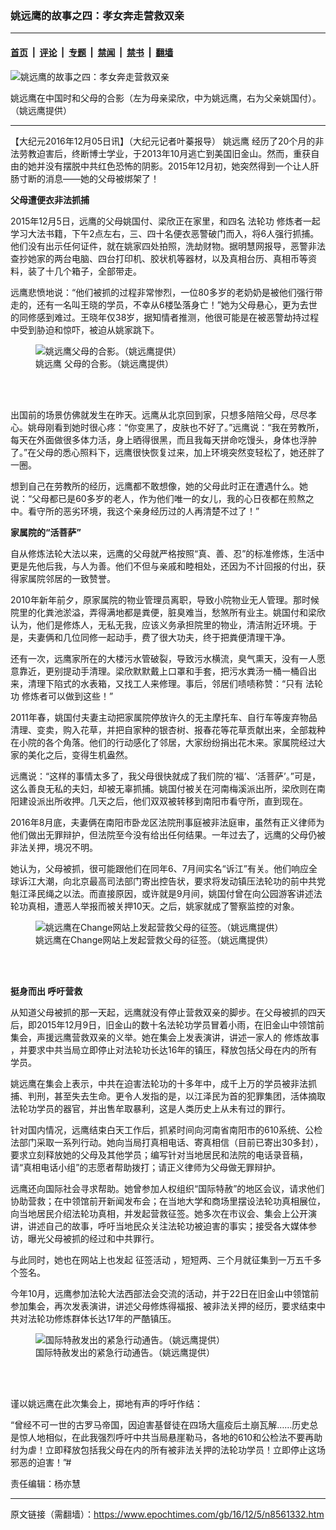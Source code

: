 ### 姚远鹰的故事之四：孝女奔走营救双亲

---

#### [首页](../../../..?n8561332) &nbsp;|&nbsp; [评论](../../../../../epoch-comment?n8561332) &nbsp;|&nbsp; [专题](../../../../../epoch-special?n8561332) &nbsp;|&nbsp; [禁闻](../../../../../epoch-news?n8561332) &nbsp;|&nbsp; [禁书](../../../../../books?n8561332) &nbsp;|&nbsp; [翻墙](https://github.com/gfw-breaker/nogfw/blob/master/README.md?n8561332)


<div><img alt="姚远鹰的故事之四：孝女奔走营救双亲" class="attachment-djy_600_400 size-djy_600_400 wp-post-image" src="https://i.epochtimes.com/assets/uploads/2015/12/1512080034441567-600x400.jpg"/>
<div class="caption">
 <p>
  姚远鹰在中国时和父母的合影（左为母亲梁欣，中为姚远鹰，右为父亲姚国付）。（姚远鹰提供）
 </p>
</div></div><hr/><div class="post_content" id="artbody" itemprop="articleBody">
 <!-- article content begin -->
 <p>
  【大纪元2016年12月05日讯】（大纪元记者叶蓁报导）
  <ok href="https://www.epochtimes.com/gb/tag/%E5%A7%9A%E8%BF%9C%E9%B9%B0.html">
   姚远鹰
  </ok>
  经历了20个月的非法劳教迫害后，终断博士学业，于2013年10月逃亡到美国旧金山。然而，重获自由的她并没有摆脱中共红色恐怖的阴影。2015年12月初，她突然得到一个让人肝肠寸断的消息——她的父母被绑架了！
 </p>
 <p>
  <strong>
   父母遭便衣非法抓捕
  </strong>
 </p>
 <p>
  2015年12月5日，远鹰的父母姚国付、梁欣正在家里，和四名
  <ok href="https://www.epochtimes.com/gb/tag/%E6%B3%95%E8%BD%AE%E5%8A%9F.html">
   法轮功
  </ok>
  修炼者一起学习大法书籍，下午2点左右，三、四十名便衣恶警破门而入，将6人强行抓捕。他们没有出示任何证件，就在姚家四处拍照，洗劫财物。据明慧网报导，恶警非法查抄她家的两台电脑、四台打印机、胶状机等器材，以及真相台历、真相币等资料，装了十几个箱子，全部带走。
 </p>
 <p>
  远鹰悲愤地说：“他们被抓的过程非常惨烈，一位80多岁的老奶奶是被他们强行带走的，还有一名叫王晓的学员，不幸从6楼坠落身亡！”她为父母悬心，更为去世的同修感到难过。王晓年仅38岁，据知情者推测，他很可能是在被恶警劫持过程中受到胁迫和惊吓，被迫从姚家跳下。
 </p>
 <figure aria-describedby="caption-attachment-6533369" class="wp-caption aligncenter" id="attachment_6533369" style="width: 450px">
  <ok href=" https://i.epochtimes.com/assets/uploads/2015/12/1512080034481567-450x280.jpg" rel="noreferrer noopener" target="_blank">
   <img alt="姚远鹰父母的合影。（姚远鹰提供）" class="size-medium wp-image-6533369" src="https://i.epochtimes.com/assets/uploads/2015/12/1512080034481567-450x280.jpg"/>
  </ok>
  <br/><figcaption class="wp-caption-text" id="caption-attachment-6533369">
   <ok href="https://www.epochtimes.com/gb/tag/%E5%A7%9A%E8%BF%9C%E9%B9%B0.html">
    姚远鹰
   </ok>
   父母的合影。（姚远鹰提供）
  </figcaption><br/>
 </figure><br/>
 <p>
  出国前的场景仿佛就发生在昨天。远鹰从北京回到家，只想多陪陪父母，尽尽孝心。姚母刚看到她时很心疼：“你变黑了，皮肤也不好了。”远鹰说：“我在劳教所，每天在外面做很多体力活，身上晒得很黑，而且我每天拼命吃馒头，身体也浮肿了。”在父母的悉心照料下，远鹰很快恢复过来，加上环境突然变轻松了，她还胖了一圈。
 </p>
 <p>
  想到自己在劳教所的经历，远鹰都不敢想像，她的父母此时正在遭遇什么。她说：“父母都已是60多岁的老人，作为他们唯一的女儿，我的心日夜都在煎熬之中。看守所的恶劣环境，我这个亲身经历过的人再清楚不过了！”
 </p>
 <p>
  <strong>
   家属院的“活菩萨”
  </strong>
 </p>
 <p>
  自从修炼法轮大法以来，远鹰的父母就严格按照“真、善、忍”的标准修炼，生活中更是先他后我，与人为善。他们不但与亲戚和睦相处，还因为不计回报的付出，获得家属院邻居的一致赞誉。
 </p>
 <p>
  2010年新年前夕，原家属院的物业管理员离职，导致小院物业无人管理。那时候院里的化粪池淤溢，弄得满地都是粪便，脏臭难当，愁煞所有业主。姚国付和梁欣认为，他们是修炼人，无私无我，应该义务承担院里的物业，清洁附近环境。于是，夫妻俩和几位同修一起动手，费了很大功夫，终于把粪便清理干净。
 </p>
 <p>
  还有一次，远鹰家所在的大楼污水管破裂，导致污水横流，臭气熏天，没有一人愿意靠近，更别提动手清理。梁欣默默戴上口罩和手套，把污水粪汤一桶一桶舀出来，清理下陷式的水表箱，又找工人来修理。事后，邻居们啧啧称赞：“只有
  <ok href="https://www.epochtimes.com/gb/tag/%E6%B3%95%E8%BD%AE%E5%8A%9F.html">
   法轮功
  </ok>
  修炼者可以做到这些！”
 </p>
 <p>
  2011年春，姚国付夫妻主动把家属院停放许久的无主摩托车、自行车等废弃物品清理、变卖，购入花草，并把自家种的银杏树、报春花等花草贡献出来，全部栽种在小院的各个角落。他们的行动感化了邻居，大家纷纷捐出花木来。家属院经过大家的美化之后，变得生机盎然。
 </p>
 <p>
  远鹰说：“这样的事情太多了，我父母很快就成了我们院的‘福’、‘活菩萨’。”可是，这么善良无私的夫妇，却被无辜抓捕。姚国付被关在河南梅溪派出所，梁欣则在南阳建设派出所收押。几天之后，他们双双被转移到南阳市看守所，直到现在。
 </p>
 <p>
  2016年8月底，夫妻俩在南阳市卧龙区法院刑事庭被非法庭审，虽然有正义律师为他们做出无罪辩护，但法院至今没有给出任何结果。一年过去了，远鹰的父母仍被非法关押，境况不明。
 </p>
 <p>
  她认为，父母被抓，很可能跟他们在同年6、7月间实名“诉江”有关。他们响应全球诉江大潮，向北京最高司法部门寄出控告状，要求将发动镇压法轮功的前中共党魁江泽民绳之以法。而直接原因，或许就是9月间，姚国付曾在向公园游客讲述法轮功真相，遭恶人举报而被关押10天。之后，姚家就成了警察监控的对象。
 </p>
 <figure aria-describedby="caption-attachment-8561339" class="wp-caption aligncenter" id="attachment_8561339" style="width: 450px">
  <ok href=" https://i.epochtimes.com/assets/uploads/2016/12/c968608c38c6e1aac8377bcf08bc3293-450x244.png" rel="noreferrer noopener" target="_blank">
   <img alt="姚远鹰在Change网站上发起营救父母的征签。（姚远鹰提供）" class="size-medium wp-image-8561339" src="https://i.epochtimes.com/assets/uploads/2016/12/c968608c38c6e1aac8377bcf08bc3293-450x244.png"/>
  </ok>
  <br/><figcaption class="wp-caption-text" id="caption-attachment-8561339">
   姚远鹰在Change网站上发起营救父母的征签。（姚远鹰提供）
  </figcaption><br/>
 </figure><br/>
 <p>
  <strong>
   挺身而出
  </strong>
  <strong>
   呼吁营救
  </strong>
 </p>
 <p>
  从知道父母被抓的那一天起，远鹰就没有停止营救双亲的脚步。在父母被抓的四天后，即2015年12月9日，旧金山的数十名法轮功学员冒着小雨，在旧金山中领馆前集会，声援远鹰营救双亲的义举。她在集会上发表演讲，讲述一家人的
  <ok href="https://www.epochtimes.com/gb/tag/%E4%BF%AE%E7%82%BC%E6%95%85%E4%BA%8B.html">
   修炼故事
  </ok>
  ，并要求中共当局立即停止对法轮功长达16年的镇压，释放包括父母在内的所有学员。
 </p>
 <p>
  姚远鹰在集会上表示，中共在迫害法轮功的十多年中，成千上万的学员被非法抓捕、判刑，甚至失去生命。更令人发指的是，以江泽民为首的犯罪集团，活体摘取法轮功学员的器官，并出售牟取暴利，这是人类历史上从未有过的罪行。
 </p>
 <p>
  针对国内情况，远鹰结束白天工作后，抓紧时间向河南省南阳市的610系统、公检法部门采取一系列行动。她向当局打真相电话、寄真相信（目前已寄出30多封），要求立刻释放她的父母及其他学员；编写针对当地居民和法院的电话录音稿，请“真相电话小组”的志愿者帮助拨打；请正义律师为父母做无罪辩护。
 </p>
 <p>
  远鹰还向国际社会寻求帮助。她曾参加人权组织“国际特赦”的地区会议，请求他们协助营救；在中领馆前开新闻发布会；在当地大学和商场里摆设法轮功真相展位，向当地居民介绍法轮功真相，并发起营救征签。她多次在市议会、集会上公开演讲，讲述自己的故事，呼吁当地民众关注法轮功被迫害的事实；接受各大媒体参访，曝光父母被抓的经过和中共罪行。
 </p>
 <p>
  与此同时，她也在网站上也发起
  <ok href="https://www.change.org/p/xi-jinping-help-save-my-parents-from-torture-and-possible-death-in-a-chinese-prison">
   征签活动
  </ok>
  ，短短两、三个月就征集到一万五千多个签名。
 </p>
 <p>
  今年10月，远鹰参加法轮大法西部法会交流的活动，并于22日在旧金山中领馆前参加集会，再次发表演讲，讲述父母修炼得福报、被非法关押的经历，要求结束中共对法轮功修炼群体长达17年的严酷镇压。
 </p>
 <figure aria-describedby="caption-attachment-8561347" class="wp-caption aligncenter" id="attachment_8561347" style="width: 450px">
  <ok href=" https://i.epochtimes.com/assets/uploads/2016/12/3f7a424e84bdc21f2d36f028f06cc75d-450x568.jpg" rel="noreferrer noopener" target="_blank">
   <img alt="国际特赦发出的紧急行动通告。（姚远鹰提供）" class="size-medium wp-image-8561347" src="https://i.epochtimes.com/assets/uploads/2016/12/3f7a424e84bdc21f2d36f028f06cc75d-450x568.jpg"/>
  </ok>
  <br/><figcaption class="wp-caption-text" id="caption-attachment-8561347">
   国际特赦发出的紧急行动通告。（姚远鹰提供）
  </figcaption><br/>
 </figure><br/>
 <p>
  谨以姚远鹰在此次集会上，掷地有声的呼吁作结：
 </p>
 <p>
  “曾经不可一世的古罗马帝国，因迫害基督徒在四场大瘟疫后土崩瓦解……历史总是惊人地相似，在此我强烈呼吁中共当局悬崖勒马，各地的610和公检法不要再助纣为虐！立即释放包括我父母在内的所有被非法关押的法轮功学员！立即停止这场邪恶的迫害！”#
 </p>
 <p>
  责任编辑：杨亦慧
 </p>
 <!-- article content end -->
 <div id="below_article_ad">
 </div>
</div>


---

原文链接（需翻墙）：https://www.epochtimes.com/gb/16/12/5/n8561332.htm